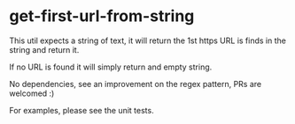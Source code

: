 # get-first-url-from-string

This util expects a string of text, it will return the 1st https URL is finds in the string and return it.

If no URL is found it will simply return and empty string.

No dependencies, see an improvement on the regex pattern, PRs are welcomed :)

For examples, please see the unit tests.
